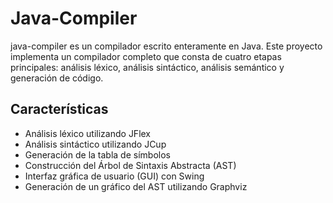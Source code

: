 # Java-Compiler

java-compiler es un compilador escrito enteramente en Java. Este proyecto implementa un compilador completo que consta de cuatro etapas principales: análisis léxico, análisis sintáctico, análisis semántico y generación de código.

## Características

- Análisis léxico utilizando JFlex
- Análisis sintáctico utilizando JCup
- Generación de la tabla de símbolos
- Construcción del Árbol de Sintaxis Abstracta (AST)
- Interfaz gráfica de usuario (GUI) con Swing
- Generación de un gráfico del AST utilizando Graphviz

